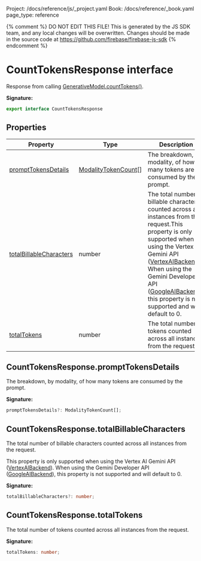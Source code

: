 Project: /docs/reference/js/_project.yaml
Book: /docs/reference/_book.yaml
page_type: reference

{% comment %}
DO NOT EDIT THIS FILE!
This is generated by the JS SDK team, and any local changes will be
overwritten. Changes should be made in the source code at
https://github.com/firebase/firebase-js-sdk
{% endcomment %}

# CountTokensResponse interface
Response from calling [GenerativeModel.countTokens()](./ai.generativemodel.md#generativemodelcounttokens)<!-- -->.

<b>Signature:</b>

```typescript
export interface CountTokensResponse 
```

## Properties

|  Property | Type | Description |
|  --- | --- | --- |
|  [promptTokensDetails](./ai.counttokensresponse.md#counttokensresponseprompttokensdetails) | [ModalityTokenCount](./ai.modalitytokencount.md#modalitytokencount_interface)<!-- -->\[\] | The breakdown, by modality, of how many tokens are consumed by the prompt. |
|  [totalBillableCharacters](./ai.counttokensresponse.md#counttokensresponsetotalbillablecharacters) | number | The total number of billable characters counted across all instances from the request.<!-- -->This property is only supported when using the Vertex AI Gemini API ([VertexAIBackend](./ai.vertexaibackend.md#vertexaibackend_class)<!-- -->). When using the Gemini Developer API ([GoogleAIBackend](./ai.googleaibackend.md#googleaibackend_class)<!-- -->), this property is not supported and will default to 0. |
|  [totalTokens](./ai.counttokensresponse.md#counttokensresponsetotaltokens) | number | The total number of tokens counted across all instances from the request. |

## CountTokensResponse.promptTokensDetails

The breakdown, by modality, of how many tokens are consumed by the prompt.

<b>Signature:</b>

```typescript
promptTokensDetails?: ModalityTokenCount[];
```

## CountTokensResponse.totalBillableCharacters

The total number of billable characters counted across all instances from the request.

This property is only supported when using the Vertex AI Gemini API ([VertexAIBackend](./ai.vertexaibackend.md#vertexaibackend_class)<!-- -->). When using the Gemini Developer API ([GoogleAIBackend](./ai.googleaibackend.md#googleaibackend_class)<!-- -->), this property is not supported and will default to 0.

<b>Signature:</b>

```typescript
totalBillableCharacters?: number;
```

## CountTokensResponse.totalTokens

The total number of tokens counted across all instances from the request.

<b>Signature:</b>

```typescript
totalTokens: number;
```
